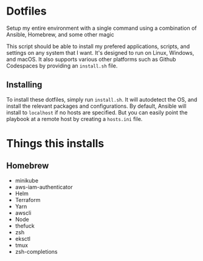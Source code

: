 # Dotfiles
Setup my entire environment with a single command using a combination of Ansible, Homebrew, and some other magic

This script should be able to install my prefered applications, scripts, and settings on any system that I want. It's designed to run on Linux, Windows, and macOS. It also supports various other platforms such as Github Codespaces by providing an `install.sh` file.

## Installing
To install these dotfiles, simply run `install.sh`. It will autodetect the OS, and install the relevant packages and configurations. By default, Ansible will install to `localhost` if no hosts are specified. But you can easily point the playbook at a remote host by creating a `hosts.ini` file.


# Things this installs
## Homebrew
* minikube
* aws-iam-authenticator
* Helm
* Terraform
* Yarn
* awscli
* Node
* thefuck
* zsh
* eksctl
* tmux
* zsh-completions


